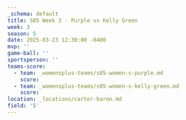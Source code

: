 ```yaml
---
_schema: default
title: S05 Week 3 - Purple vs Kelly Green
week: 3
season: 5
date: 2025-03-23 12:30:00 -0400
mvp: ''
game-ball: ''
sportsperson: ''
teams-score:
  - team: _womensplus-teams/s05-women-s-purple.md
    score:
  - team: _womensplus-teams/s05-women-s-kelly-green.md
    score:
location: _locations/carter-baron.md
field: '5'
---
```

